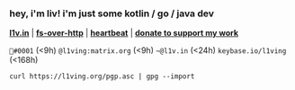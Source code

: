<h3 align="left">hey, i'm liv! i'm just some kotlin / go / java dev</h3>

[**l1v.in**](https://l1v.in) | [**fs-over-http**](https://i.l1v.in) | [**heartbeat**](https://hb.l1v.in) | [**donate to support my work**](https://paypal.me/livisalive/5USD)

`🐸឵#0001` (<9h)
`@l1ving:matrix.org` (<9h)
`~@l1v.in` (<24h)
`keybase.io/l1ving` (<168h)

`curl https://l1ving.org/pgp.asc | gpg --import`
